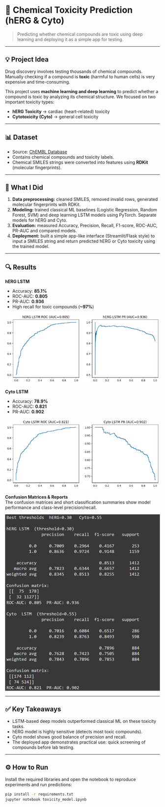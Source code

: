 # 🧪 Chemical Toxicity Prediction (hERG & Cyto)

> Predicting whether chemical compounds are toxic using deep learning and deploying it as a simple app for testing.

---

## 💡 Project Idea
Drug discovery involves testing thousands of chemical compounds. Manually checking if a compound is **toxic** (harmful to human cells) is very expensive and time-consuming.

This project uses **machine learning and deep learning** to predict whether a compound is toxic by analyzing its chemical structure. We focused on two important toxicity types:  
- **hERG Toxicity** → cardiac (heart-related) toxicity  
- **Cytotoxicity (Cyto)** → general cell toxicity

---

## 📊 Dataset
- Source: [ChEMBL Database](https://www.ebi.ac.uk/chembl/)  
- Contains chemical compounds and toxicity labels.  
- Chemical SMILES strings were converted into features using **RDKit** (molecular fingerprints).

---

## 🔧 What I Did
1. **Data preprocessing:** cleaned SMILES, removed invalid rows, generated molecular fingerprints with RDKit.  
2. **Modeling:** trained classical ML baselines (Logistic Regression, Random Forest, SVM) and deep learning LSTM models using PyTorch. Separate models for hERG and Cyto.  
3. **Evaluation:** measured Accuracy, Precision, Recall, F1-score, ROC-AUC, PR-AUC and compared models.  
4. **Deployment:** built a simple app-like interface (Streamlit/Flask style) to input a SMILES string and return predicted hERG or Cyto toxicity using the trained model.

---

## 🔍 Results

**hERG LSTM**  
- Accuracy: **85.1%**  
- ROC-AUC: **0.805**  
- PR-AUC: **0.936**  
- High recall for toxic compounds (**~97%**)

![hERG ROC & PR Curves](results/herg_roc_pr.png)

**Cyto LSTM**  
- Accuracy: **78.9%**  
- ROC-AUC: **0.821**  
- PR-AUC: **0.902**

![Cyto ROC & PR Curves](results/cyto_roc_pr.png)

**Confusion Matrices & Reports**  
The confusion matrices and short classification summaries show model performance and class-level precision/recall.

![Confusion Matrices](results/confusion_matrices.png)

---

## ✅ Key Takeaways
- LSTM-based deep models outperformed classical ML on these toxicity tasks.  
- hERG model is highly sensitive (detects most toxic compounds).  
- Cyto model shows good balance of precision and recall.  
- The deployed app demonstrates practical use: quick screening of compounds before lab testing.

---

## ⚙️ How to Run
Install the required libraries and open the notebook to reproduce experiments and run predictions:

```bash
pip install -r requirements.txt
jupyter notebook toxicity_model.ipynb
